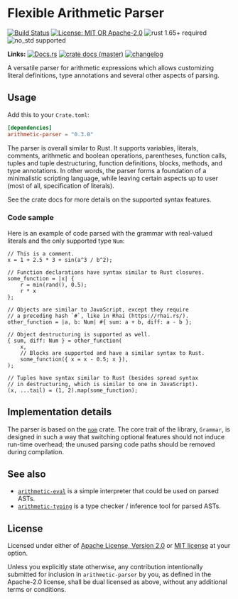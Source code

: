 # Flexible Arithmetic Parser

[![Build Status](https://github.com/slowli/arithmetic-parser/workflows/CI/badge.svg?branch=master)](https://github.com/slowli/arithmetic-parser/actions)
[![License: MIT OR Apache-2.0](https://img.shields.io/badge/License-MIT%2FApache--2.0-blue)](https://github.com/slowli/arithmetic-parser#license)
![rust 1.65+ required](https://img.shields.io/badge/rust-1.65+-blue.svg)
![no_std supported](https://img.shields.io/badge/no__std-tested-green.svg)

**Links:** [![Docs.rs](https://img.shields.io/docsrs/arithmetic-parser)](https://docs.rs/arithmetic-parser/)
[![crate docs (master)](https://img.shields.io/badge/master-yellow.svg?label=docs)](https://slowli.github.io/arithmetic-parser/arithmetic_parser/) 
[![changelog](https://img.shields.io/badge/-changelog-orange)](CHANGELOG.md)

A versatile parser for arithmetic expressions which allows customizing literal definitions,
type annotations and several other aspects of parsing.

## Usage

Add this to your `Crate.toml`:

```toml
[dependencies]
arithmetic-parser = "0.3.0"
```

The parser is overall similar to Rust. It supports variables, literals, comments,
arithmetic and boolean operations, parentheses, function calls, tuples and tuple destructuring,
function definitions, blocks, methods, and type annotations.
In other words, the parser forms a foundation of a minimalistic scripting language,
while leaving certain aspects up to user (most of all, specification of literals).

See the crate docs for more details on the supported syntax features.

### Code sample

Here is an example of code parsed with the grammar with real-valued literals
and the only supported type `Num`:

```text
// This is a comment.
x = 1 + 2.5 * 3 + sin(a^3 / b^2);

// Function declarations have syntax similar to Rust closures.
some_function = |x| {
    r = min(rand(), 0.5);
    r * x
};

// Objects are similar to JavaScript, except they require
// a preceding hash `#`, like in Rhai (https://rhai.rs/).
other_function = |a, b: Num| #{ sum: a + b, diff: a - b };

// Object destructuring is supported as well.
{ sum, diff: Num } = other_function(
    x,
    // Blocks are supported and have a similar syntax to Rust.
    some_function({ x = x - 0.5; x }),
);

// Tuples have syntax similar to Rust (besides spread syntax
// in destructuring, which is similar to one in JavaScript).
(x, ...tail) = (1, 2).map(some_function);
```

## Implementation details

The parser is based on the [`nom`](https://docs.rs/nom/) crate. The core trait of the library,
`Grammar`, is designed in such a way that switching optional features
should not induce run-time overhead; the unused parsing code paths should be removed during
compilation.

## See also

- [`arithmetic-eval`] is a simple interpreter that could be used on parsed ASTs.
- [`arithmetic-typing`] is a type checker / inference tool for parsed ASTs.

## License

Licensed under either of [Apache License, Version 2.0](LICENSE-APACHE)
or [MIT license](LICENSE-MIT) at your option.

Unless you explicitly state otherwise, any contribution intentionally submitted
for inclusion in `arithmetic-parser` by you, as defined in the Apache-2.0 license,
shall be dual licensed as above, without any additional terms or conditions.

[`arithmetic-eval`]: https://crates.io/crates/arithmetic-eval
[`arithmetic-typing`]: https://crates.io/crates/arithmetic-typing
